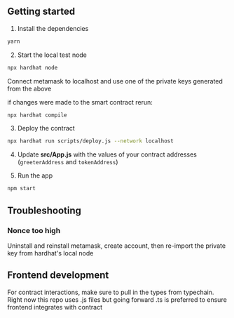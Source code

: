 ## Getting started

1. Install the dependencies

```sh
yarn
```

2. Start the local test node

```sh
npx hardhat node
```

Connect metamask to localhost and use one of the private keys generated from the above

if changes were made to the smart contract rerun:

```sh
npx hardhat compile
```

3. Deploy the contract

```sh
npx hardhat run scripts/deploy.js --network localhost
```

4. Update __src/App.js__ with the values of your contract addresses (`greeterAddress` and `tokenAddress`)

5. Run the app

```sh
npm start
```

## Troubleshooting

### Nonce too high

Uninstall and reinstall metamask, create account, then re-import the private key from hardhat's local node

## Frontend development

For contract interactions, make sure to pull in the types from typechain. Right now this repo uses .js files but going forward .ts is preferred to ensure frontend integrates with contract
